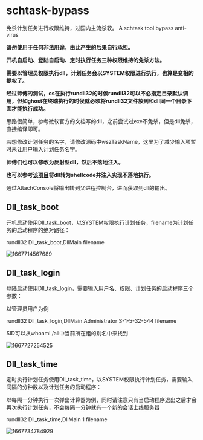 # schtask-bypass

免杀计划任务进行权限维持，过国内主流杀软。 A schtask tool bypass anti-virus

**请勿使用于任何非法用途，由此产生的后果自行承担。**

**开机自启动、登陆自启动、定时执行任务三种权限维持的免杀方法。**

**需要以管理员权限执行dll，计划任务会以SYSTEM权限进行执行，也算是变相的提权了。**

**经过师傅的测试，cs在执行rundll32的时侯rundll32可以不必指定目录默认调用，但如ghost在终端执行的时侯就必须将rundll32文件放到和dll同一个目录下面才能执行成功。**

思路很简单，参考微软官方的文档写的dll，之前尝试过exe不免杀，但是dll免杀，直接编译即可。

若想修改计划任务的名字，请修改源码中wszTaskName，这里为了减少输入项暂时未让用户输入计划任务名字。

**师傅们也可以修改为反射型dll，然后不落地注入。**

**也可以参考[该项目](https://github.com/killeven/DllToShellCode)将dll转为shellcode并注入实现不落地执行。**

通过AttachConsole将输出转到父进程控制台，进而获取到dll的输出。

## Dll_task_boot

开机启动使用Dll_task_boot，以SYSTEM权限执行计划任务，filename为计划任务的启动程序的绝对路径：

rundll32 Dll_task_boot,DllMain filename

![1667714567689](https://user-images.githubusercontent.com/48757788/200157286-7e00113a-486f-4942-affb-d4ad574fbaf8.jpg)

## Dll_task_login

登陆启动使用Dll_task_login，需要输入用户名、权限、计划任务的启动程序三个参数：

以管理员用户为例

rundll32 Dll_task_login,DllMain Administrator S-1-5-32-544 filename

SID可以从whoami /all中当前所在组的别名中来找到

![1667727254525](https://user-images.githubusercontent.com/48757788/200163656-fad69c20-b056-41e2-aa30-2d2f0e000aa9.jpg)

## Dll_task_time

定时执行计划任务使用Dll_task_time，以SYSTEM权限执行计划任务，需要输入间隔的分钟数以及计划任务的启动程序：

以每隔一分钟执行一次弹出计算器为例，同时请注意只有当启动程序退出之后才会再次执行计划任务，不会每隔一分钟就有一个新的会话上线服务器

rundll32 Dll_task_time,DllMain 1 filename

![1667734784929](https://user-images.githubusercontent.com/48757788/200168733-4d4bc542-6058-453f-9ab9-7ae6d1208e99.jpg)









